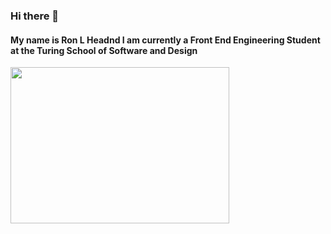 ### Hi there 👋

#### My name is Ron L Headnd I am currently a Front End Engineering Student at the Turing School of Software and Design

<img height="250" width="350" src="https://github-readme-stats.vercel.app/api?username=RonLHead&theme=tokyonight">

<!--
**RonLHead/RonLHead** is a ✨ _special_ ✨ repository because its `README.md` (this file) appears on your GitHub profile.

Here are some ideas to get you started:

- 🔭 I’m currently working on ...
- 🌱 I’m currently learning ...
- 👯 I’m looking to collaborate on ...
- 🤔 I’m looking for help with ...
- 💬 Ask me about ...
- 📫 How to reach me: ...
- 😄 Pronouns: ...
- ⚡ Fun fact: ...
-->
